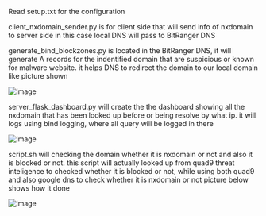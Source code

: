 Read setup.txt for the configuration

client_nxdomain_sender.py is for client side that will send info of nxdomain to server side
in this case local DNS will pass to BitRanger DNS

generate_bind_blockzones.py is located in the BitRanger DNS, it will generate A records for the indentified domain that are suspicious or known for malware website.
it helps DNS to redirect the domain to our local domain like picture shown

![image](https://github.com/user-attachments/assets/2126afba-1f70-46f2-b90e-e83d4a64fafd)

server_flask_dashboard.py will create the the dashboard showing all the nxdomain that has been looked up before or being resolve by what ip.
it will logs using bind logging, where all query will be logged in there

![image](https://github.com/user-attachments/assets/4f5b9a7d-dcd6-49ae-a320-b1189a7a1504)

script.sh will checking the domain whether it is nxdomain or not and also it is blocked or not. this script will actually looked up from quad9 threat inteligence to checked whether it is blocked or not, while using both quad9 and also google dns to check whether it is nxdomain or not picture below shows how it done

![image](https://github.com/user-attachments/assets/3cd4c8ad-3d56-4940-8b07-794fd585156a)
